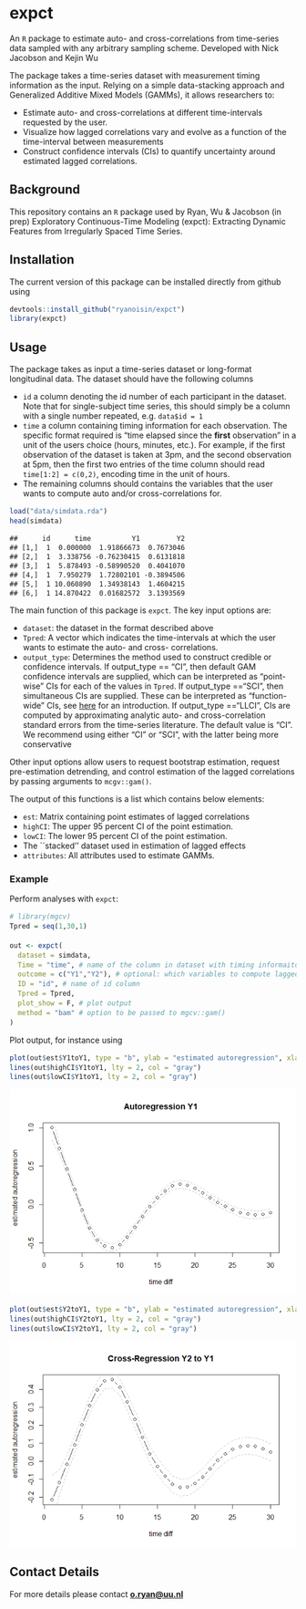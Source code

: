 # expct

An `R` package to estimate auto- and cross-correlations from time-series
data sampled with any arbitrary sampling scheme. Developed with Nick Jacobson and Kejin Wu

The package takes a time-series dataset with measurement timing
information as the input. Relying on a simple data-stacking approach and
Generalized Additive Mixed Models (GAMMs), it allows researchers to:

-   Estimate auto- and cross-correlations at different time-intervals
    requested by the user.
-   Visualize how lagged correlations vary and evolve as a function of
    the time-interval between measurements
-   Construct confidence intervals (CIs) to quantify uncertainty around
    estimated lagged correlations.

## Background

This repository contains an `R` package used by Ryan, Wu & Jacobson (in
prep) Exploratory Continuous-Time Modeling (expct): Extracting Dynamic
Features from Irregularly Spaced Time Series.

## Installation

The current version of this package can be installed directly from
github using

``` r
devtools::install_github("ryanoisin/expct")
library(expct)
```

## Usage

The package takes as input a time-series dataset or long-format
longitudinal data. The dataset should have the following columns

-   `id` a column denoting the id number of each participant in the
    dataset. Note that for single-subject time series, this should
    simply be a column with a single number repeated, e.g. `data$id = 1`
-   `time` a column containing timing information for each observation.
    The specific format required is “time elapsed since the **first**
    observation” in a unit of the users choice (hours, minutes, etc.).
    For example, if the first observation of the dataset is taken at
    3pm, and the second observation at 5pm, then the first two entries
    of the time column should read `time[1:2] = c(0,2)`, encoding time
    in the unit of hours.
-   The remaining columns should contains the variables that the user
    wants to compute auto and/or cross-correlations for.

``` r
load("data/simdata.rda")
head(simdata)
```

    ##      id      time          Y1         Y2
    ## [1,]  1  0.000000  1.91866673  0.7673046
    ## [2,]  1  3.338756 -0.76230415  0.6131818
    ## [3,]  1  5.878493 -0.58990520  0.4041070
    ## [4,]  1  7.950279  1.72802101 -0.3894506
    ## [5,]  1 10.060890  1.34938143  1.4604215
    ## [6,]  1 14.870422  0.01682572  3.1393569

The main function of this package is `expct`. The key input options are:

-   `dataset`: the dataset in the format described above
-   `Tpred`: A vector which indicates the time-intervals at which the
    user wants to estimate the auto- and cross- correlations.
-   `output_type`: Determines the method used to construct credible or
    confidence intervals. If output_type == “CI”, then default GAM
    confidence intervals are supplied, which can be interpreted as
    “point-wise” CIs for each of the values in `Tpred`. If output_type
    ==“SCI”, then simultaneous CIs are supplied. These can be
    interpreted as “function-wide” CIs, see
    [here](https://fromthebottomoftheheap.net/2016/12/15/simultaneous-interval-revisited/)
    for an introduction. If output_type ==“LLCI”, CIs are computed by
    approximating analytic auto- and cross-correlation standard errors
    from the time-series literature. The default value is “CI”. We
    recommend using either “CI” or “SCI”, with the latter being more
    conservative

Other input options allow users to request bootstrap estimation, request
pre-estimation detrending, and control estimation of the lagged
correlations by passing arguments to `mcgv::gam()`.

The output of this functions is a list which contains below elements:

-   `est`: Matrix containing point estimates of lagged correlations
-   `highCI`: The upper 95 percent CI of the point estimation.
-   `lowCI`: The lower 95 percent CI of the point estimation.
-   The \`\`stacked’’ dataset used in estimation of lagged effects
-   `attributes`: All attributes used to estimate GAMMs.

### Example

Perform analyses with `expct`:

``` r
# library(mgcv)
Tpred = seq(1,30,1)

out <- expct(
  dataset = simdata,
  Time = "time", # name of the column in dataset with timing informaiton
  outcome = c("Y1","Y2"), # optional: which variables to compute lagged corrleations for
  ID = "id", # name of id column
  Tpred = Tpred,
  plot_show = F, # plot output
  method = "bam" # option to be passed to mgcv::gam()
)
```

Plot output, for instance using

``` r
plot(out$est$Y1toY1, type = "b", ylab = "estimated autoregression", xlab = "time diff", main = "Autoregression Y1")
lines(out$highCI$Y1toY1, lty = 2, col = "gray")
lines(out$lowCI$Y1toY1, lty = 2, col = "gray")
```

![](README_files/figure-gfm/unnamed-chunk-5-1.png)<!-- -->

``` r
plot(out$est$Y2toY1, type = "b", ylab = "estimated autoregression", xlab = "time diff", main = "Cross-Regression Y2 to Y1")
lines(out$highCI$Y2toY1, lty = 2, col = "gray")
lines(out$lowCI$Y2toY1, lty = 2, col = "gray")
```

![](README_files/figure-gfm/unnamed-chunk-5-2.png)<!-- -->

## Contact Details

For more details please contact **<o.ryan@uu.nl>**
